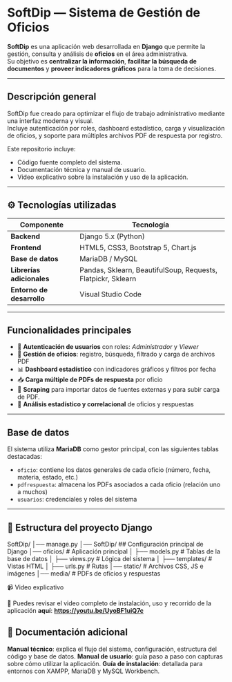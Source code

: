 # SoftDip — Sistema de Gestión de Oficios

**SoftDip** es una aplicación web desarrollada en **Django** que permite la gestión, consulta y análisis de **oficios** en el área administrativa.  
Su objetivo es **centralizar la información**, **facilitar la búsqueda de documentos** y **proveer indicadores gráficos** para la toma de decisiones.

---

##  Descripción general

SoftDip fue creado para optimizar el flujo de trabajo administrativo mediante una interfaz moderna y visual.  
Incluye autenticación por roles, dashboard estadístico, carga y visualización de oficios, y soporte para múltiples archivos PDF de respuesta por registro.

Este repositorio incluye:
- Código fuente completo del sistema.
- Documentación técnica y manual de usuario.
- Video explicativo sobre la instalación y uso de la aplicación.

---

## ⚙️ Tecnologías utilizadas

| Componente | Tecnología |
|-------------|-------------|
| **Backend** | Django 5.x (Python) |
| **Frontend** | HTML5, CSS3, Bootstrap 5, Chart.js |
| **Base de datos** | MariaDB / MySQL |
| **Librerías adicionales** | Pandas, Sklearn, BeautifulSoup, Requests, Flatpickr, Sklearn|
| **Entorno de desarrollo** | Visual Studio Code |

---

##  Funcionalidades principales

- 🔐 **Autenticación de usuarios** con roles: *Administrador* y  *Viewer*  
- 📄 **Gestión de oficios**: registro, búsqueda, filtrado y carga de archivos PDF  
- 📊 **Dashboard estadístico** con indicadores gráficos y filtros por fecha  
- 📥 **Carga múltiple de PDFs de respuesta** por oficio  
- 🤖 **Scraping** para importar datos de fuentes externas y para subir carga de PDF.   
- 🧮 **Análisis estadístico y correlacional** de oficios y respuestas

---

## Base de datos

El sistema utiliza **MariaDB** como gestor principal, con las siguientes tablas destacadas:

- `oficio`: contiene los datos generales de cada oficio (número, fecha, materia, estado, etc.)
- `pdfrespuesta`: almacena los PDFs asociados a cada oficio (relación uno a muchos)
- `usuarios`: credenciales y roles del sistema

---

## 📂 Estructura del proyecto Django

SoftDip/
│── manage.py
│── SoftDip/ ## Configuración principal de Django
│── oficios/ # Aplicación principal
│ ├── models.py # Tablas de la base de datos
│ ├── views.py # Lógica del sistema
│ ├── templates/ # Vistas HTML
│ ├── urls.py # Rutas
│── static/ # Archivos CSS, JS e imágenes
│── media/ # PDFs de oficios y respuestas

📹 Video explicativo

🎥 Puedes revisar el video completo de instalación, uso y recorrido de la aplicación **aquí**: **https://youtu.be/UyoBF1uiQ7c**

## 📑 Documentación adicional

  **Manual técnico**: explica el flujo del sistema, configuración, estructura del código y base de datos.
  **Manual de usuario**: guía paso a paso con capturas sobre cómo utilizar la aplicación.
  **Guía de instalación**: detallada para entornos con XAMPP, MariaDB y MySQL Workbench.




